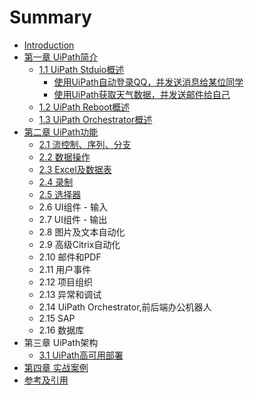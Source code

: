 # Summary

* [Introduction](README.md)
* [第一章 UiPath简介](chapter1.md)
  * [1.1 UiPath Stduio概述 ](shi-yong-uipath-stduio-lu-zhi-liu-cheng.md)
    * [使用UiPath自动登录QQ，并发送消息给某位同学](shi-yong-uipath-stduio-lu-zhi-liu-cheng/shi-yong-uipath-zi-dong-deng-lu-qq-ff0c-bing-fa-song-xiao-xi-gei-mou-wei-tong-xue.md)
    * [使用UiPath获取天气数据，并发送邮件给自己](shi-yong-uipath-stduio-lu-zhi-liu-cheng/shi-yong-uipath-huo-qu-tian-qi-shu-ju-ff0c-bing-fa-song-you-jian-gei-zi-ji.md)
  * [1.2 UiPath Reboot概述](uipath-reboot.md)
  * [1.3 UiPath Orchestrator概述](uipath-orchestrator.md)
* [第二章 UiPath功能](di-er-zhang-uipath-gong-neng.md)
  * [2.1 流控制、序列、分支](liu-kong-zhi-ff0c-xu-lie-ff0c-fen-zhi.md)
  * [2.2 数据操作](22-shu-ju-cao-zuo.md)
  * [2.3 Excel及数据表](23-excelji-shu-ju-biao.md)
  * [2.4 录制](24-lu-zhi.md)
  * [2.5 选择器](25-xuan-ze-qi.md)
  * 2.6 UI组件 - 输入
  * 2.7 UI组件 -  输出
  * 2.8 图片及文本自动化
  * 2.9 高级Citrix自动化
  * 2.10 邮件和PDF
  * 2.11 用户事件
  * 2.12 项目组织
  * 2.13 异常和调试
  * 2.14 UiPath Orchestrator,前后端办公机器人
  * 2.15 SAP
  * 2.16 数据库
* 第三章 UiPath架构
  * [3.1 UiPath高可用部署](uipathgao-ke-yong-bu-shu.md)
* [第四章 实战案例](di-si-zhang-shi-zhan-an-li.md)
* [参考及引用](can-kao-ji-yin-yong.md)

